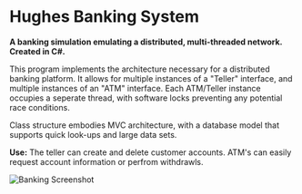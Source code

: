 # Hughes Banking System
<b>A banking simulation emulating a distributed, multi-threaded network. Created in C#.</b>

This program implements the architecture necessary for a distributed banking platform. It allows for multiple instances of a "Teller" interface, and multiple instances of an "ATM" interface. Each ATM/Teller instance occupies a seperate thread, with software locks preventing any potential race conditions. 

Class structure embodies MVC architecture, with a database model that supports quick look-ups and large data sets.

<b>Use:</b>
The teller can create and delete customer accounts. ATM's can easily request account information or perfrom withdrawls.

![Banking Screenshot](http://i.imgur.com/xbq8FVt.png "Banking Screenshot")
